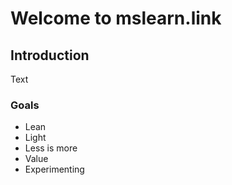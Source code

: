 # Welcome to mslearn.link

## Introduction

Text

### Goals

* Lean
* Light
* Less is more
* Value
* Experimenting
